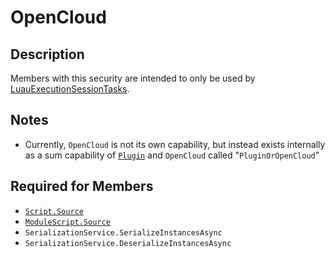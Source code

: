 # OpenCloud

## Description
Members with this security are intended to only be used by [LuauExecutionSessionTasks](https://create.roblox.com/docs/cloud/reference/LuauExecutionSessionTask).

## Notes
- Currently, `OpenCloud` is not its own capability, but instead exists internally as a sum capability of [`Plugin`](../1%20-%20PluginSecurity.md) and `OpenCloud` called "`PluginOrOpenCloud`"

## Required for Members
- [`Script.Source`](https://create.roblox.com/docs/reference/engine/classes/Script#Source)
- [`ModuleScript.Source`](https://create.roblox.com/docs/reference/engine/classes/ModuleScript#Source)
- `SerializationService.SerializeInstancesAsync`
- `SerializationService.DeserializeInstancesAsync`
